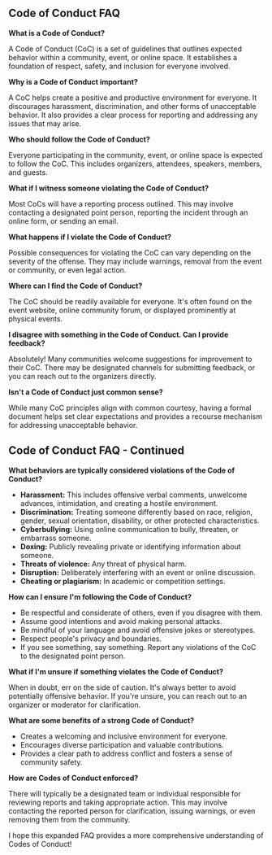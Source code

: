 ## Code of Conduct FAQ

**What is a Code of Conduct?**

A Code of Conduct (CoC) is a set of guidelines that outlines expected behavior within a community, event, or online space. It establishes a foundation of respect, safety, and inclusion for everyone involved.

**Why is a Code of Conduct important?**

A CoC helps create a positive and productive environment for everyone. It discourages harassment, discrimination, and other forms of unacceptable behavior. It also provides a clear process for reporting and addressing any issues that may arise.

**Who should follow the Code of Conduct?**

Everyone participating in the community, event, or online space is expected to follow the CoC. This includes organizers, attendees, speakers, members, and guests.

**What if I witness someone violating the Code of Conduct?**

Most CoCs will have a reporting process outlined. This may involve contacting a designated point person, reporting the incident through an online form, or sending an email.

**What happens if I violate the Code of Conduct?**

Possible consequences for violating the CoC can vary depending on the severity of the offense.  They may include warnings, removal from the event or community, or even legal action.

**Where can I find the Code of Conduct?**

The CoC should be readily available for everyone. It's  often found on the event website, online community forum, or displayed prominently at physical events. 

**I disagree with something in the Code of Conduct.  Can I provide feedback?**

Absolutely!  Many communities welcome suggestions for improvement to their CoC.  There may be designated channels for submitting feedback, or you can reach out to the organizers directly. 

**Isn't a Code of Conduct just common sense?**

While many CoC principles  align with common courtesy,  having a  formal document helps set clear expectations and provides a recourse mechanism for addressing  unacceptable behavior. 

## Code of Conduct FAQ - Continued

**What behaviors are typically considered violations of the Code of Conduct?**

* **Harassment:** This includes offensive verbal comments, unwelcome advances, intimidation, and creating a hostile environment. 
* **Discrimination:** Treating someone differently based on race, religion, gender, sexual orientation, disability, or other protected characteristics. 
* **Cyberbullying:** Using online communication to bully, threaten, or embarrass someone.
* **Doxing:** Publicly revealing private or identifying information about someone. 
* **Threats of violence:**  Any threat of physical harm.
* **Disruption:** Deliberately interfering with an event or online discussion.
* **Cheating or plagiarism:** In academic or competition settings. 

**How can I ensure I'm following the Code of Conduct?**

* Be respectful and considerate of others, even if you disagree with them.
* Assume good intentions and avoid making personal attacks. 
*  Be mindful of your language and avoid offensive jokes or stereotypes.
*  Respect people's privacy and boundaries. 
* If you see something, say something. Report any violations of the CoC to the designated point person.

**What if I'm unsure if something violates the Code of Conduct?**

When in doubt, err on the side of caution.  It's always better to avoid potentially offensive behavior.  If you're unsure, you can  reach out to an organizer or moderator for clarification.

**What are some benefits of a strong Code of Conduct?**

* Creates a welcoming and inclusive environment for everyone.
* Encourages diverse participation and  valuable contributions.
* Provides a clear path to address conflict and fosters a sense of community safety.

**How are Codes of Conduct enforced?**

There will typically be a designated team or individual responsible for reviewing reports and  taking appropriate action.  This may involve contacting the reported person for clarification, issuing warnings, or even removing them from the community.

I hope this expanded FAQ provides a more comprehensive understanding of Codes of Conduct!
